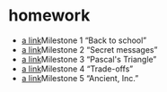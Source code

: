 # homework
- [a link](https://github.com/natakulik/homework/tree/main/milestone_1)Milestone 1 “Back to school”
- [a link](https://github.com/natakulik/homework/tree/main/milestone_2)Milestone 2 “Secret messages”
- [a link](https://github.com/natakulik/homework/tree/main/milestone_3)Milestone 3 “Pascal's Triangle”
- [a link](https://github.com/natakulik/homework/tree/main/milestone_4)Milestone 4 “Trade-offs”
- [a link](https://github.com/natakulik/homework/tree/main/milestone_5)Milestone 5 “Ancient, Inc.”
